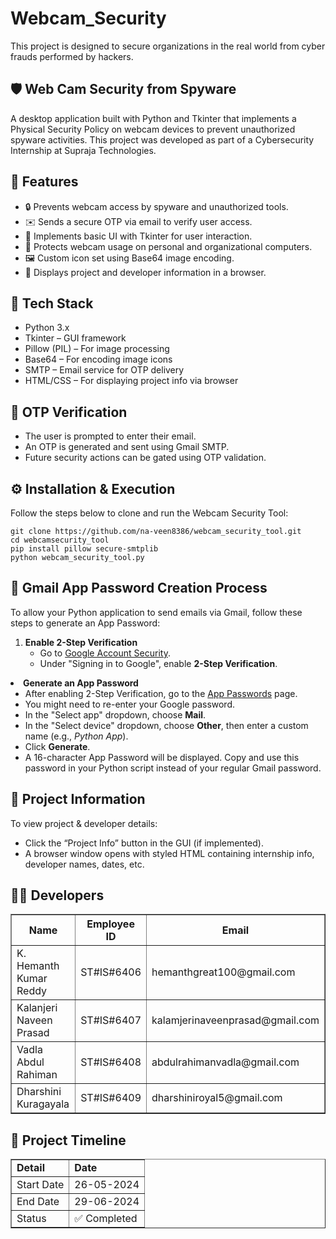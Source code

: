 <div>
  <h1>Webcam_Security</h1>
  <p>This project is designed to secure organizations in the real world from cyber frauds performed by hackers.</p>
</div>

<div>
  <h2>🛡️ Web Cam Security from Spyware</h2>
  <p>
    A desktop application built with Python and Tkinter that implements a Physical Security Policy on webcam devices to prevent unauthorized spyware activities. 
    This project was developed as part of a Cybersecurity Internship at Supraja Technologies.
  </p>
</div>

<div>
  <h2>📌 Features</h2>
  <ul>
    <li>🔒 Prevents webcam access by spyware and unauthorized tools.</li>
    <li>✉️ Sends a secure OTP via email to verify user access.</li>
    <li>🧠 Implements basic UI with Tkinter for user interaction.</li>
    <li>📸 Protects webcam usage on personal and organizational computers.</li>
    <li>🖼️ Custom icon set using Base64 image encoding.</li>
    <li>📄 Displays project and developer information in a browser.</li>
  </ul>
</div>

<div>
  <h2>🧰 Tech Stack</h2>
  <ul>
    <li>Python 3.x</li>
    <li>Tkinter – GUI framework</li>
    <li>Pillow (PIL) – For image processing</li>
    <li>Base64 – For encoding image icons</li>
    <li>SMTP – Email service for OTP delivery</li>
    <li>HTML/CSS – For displaying project info via browser</li>
  </ul>
</div>

<div>
  <h2>📧 OTP Verification</h2>
  <ul>
    <li>The user is prompted to enter their email.</li>
    <li>An OTP is generated and sent using Gmail SMTP.</li>
    <li>Future security actions can be gated using OTP validation.</li>
  </ul>
</div>

<div> 
  <h2>⚙️ Installation & Execution</h2>
  <p>Follow the steps below to clone and run the Webcam Security Tool:</p>
  <pre><code>git clone https://github.com/na-veen8386/webcam_security_tool.git
cd webcamsecurity_tool
pip install pillow secure-smtplib
python webcam_security_tool.py</code></pre>
</div>

<div>
  <h2>📧 Gmail App Password Creation Process</h2>
  <p>To allow your Python application to send emails via Gmail, follow these steps to generate an App Password:</p>

  <ol>
    <li>
      <strong>Enable 2-Step Verification</strong>
      <ul>
        <li>Go to <a href="https://myaccount.google.com/security" target="_blank">Google Account Security</a>.</li>
        <li>Under "Signing in to Google", enable <strong>2-Step Verification</strong>.</li>
      </ul>
    </li>
  </ol>
    <li>
      <strong>Generate an App Password</strong>
      <ul>
        <li>After enabling 2-Step Verification, go to the <a href="https://myaccount.google.com/apppasswords" target="_blank">App Passwords</a> page.</li>
        <li>You might need to re-enter your Google password.</li>
        <li>In the "Select app" dropdown, choose <strong>Mail</strong>.</li>
        <li>In the "Select device" dropdown, choose <strong>Other</strong>, then enter a custom name (e.g., <em>Python App</em>).</li>
        <li>Click <strong>Generate</strong>.</li>
        <li>A 16-character App Password will be displayed. Copy and use this password in your Python script instead of your regular Gmail password.</li>
      </ul>
    </li>
</div>



<div>
  <h2>📃 Project Information</h2>
  <p>
    To view project & developer details:
  </p>
  <ul>
    <li>Click the “Project Info” button in the GUI (if implemented).</li>
    <li>A browser window opens with styled HTML containing internship info, developer names, dates, etc.</li>
  </ul>
</div>

<div>
  <h2>👨‍💻 Developers</h2>
  <table border="1" cellpadding="5" cellspacing="0">
    <thead>
      <tr>
        <th>Name</th>
        <th>Employee ID</th>
        <th>Email</th>
      </tr>
    </thead>
    <tbody>
      <tr>
        <td>K. Hemanth Kumar Reddy</td>
        <td>ST#IS#6406</td>
        <td>hemanthgreat100@gmail.com</td>
      </tr>
      <tr>
        <td>Kalanjeri Naveen Prasad</td>
        <td>ST#IS#6407</td>
        <td>kalamjerinaveenprasad@gmail.com</td>
      </tr>
      <tr>
        <td>Vadla Abdul Rahiman</td>
        <td>ST#IS#6408</td>
        <td>abdulrahimanvadla@gmail.com</td>
      </tr>
      <tr>
        <td>Dharshini Kuragayala</td>
        <td>ST#IS#6409</td>
        <td>dharshiniroyal5@gmail.com</td>
      </tr>
    </tbody>
  </table>
</div>

<div>
  <h2>📅 Project Timeline</h2>
  <table border="1" cellpadding="5" cellspacing="0">
    <tbody>
      <tr>
        <td><strong>Detail</strong></td>
        <td><strong>Date</strong></td>
      </tr>
      <tr>
        <td>Start Date</td>
        <td>26-05-2024</td>
      </tr>
      <tr>
        <td>End Date</td>
        <td>29-06-2024</td>
      </tr>
      <tr>
        <td>Status</td>
        <td>✅ Completed</td>
      </tr>
    </tbody>
  </table>
</div>
